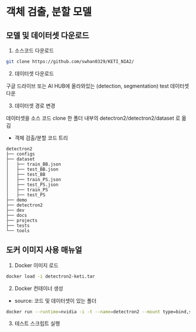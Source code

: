 # 객체 검출, 분할 모델

## 모델 및 데이터셋 다운로드

1. 소스코드 다운로드

```bash
git clone https://github.com/swhan0329/KETI_NIA2/
```

2. 데이터셋 다운로드

구글 드라이브 또는 AI HUB에 올라와있는 (detection, segmentation) test 데이터셋 다운

3. 데이터셋 경로 변경

데이터셋을 소스 코드 clone 한 폴더 내부의 detectron2/detectron2/dataset 로 옮김

* 객체 검출/분할 코드 트리

```
detectron2  
├── configs  
├── dataset  
│   ├── train_BB.json  
│   ├── test_BB.json  
│   ├── test_BB  
│   ├── train_PS.json  
│   ├── test_PS.json  
│   ├── train_PS  
│   ├── test_PS  
├── demo  
├── detectron2  
├── dev  
├── docs  
├── projects  
├── tests  
└── tools  
```

## 도커 이미지 사용 매뉴얼

1. Docker 이미지 로드

```bash
docker load -i detectron2-keti.tar
```

2. Docker 컨테이너 생성

* source: 코드 및 데이터셋이 있는 폴더

```bash
docker run --runtime=nvidia -i -t --name=detectron2 --mount type=bind,source=/home/super/Desktop/yh/detectron,target=/home/appuser detectron2
```

3. 테스트 스크립트 실행

```bash
```
